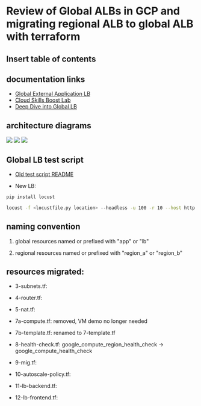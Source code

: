 # Review of Global ALBs in GCP and migrating regional ALB to global ALB with terraform 

## Insert table of contents

## documentation links

- [Global External Application LB](https://cloud.google.com/load-balancing/docs/https/setup-global-ext-https-compute)
- [Cloud Skills Boost Lab](https://www.cloudskillsboost.google/focuses/1232?catalog_rank=%7B%22rank%22%3A2%2C%22num_filters%22%3A0%2C%22has_search%22%3Atrue%7D&parent=catalog&search_id=44407083)
- [Deep Dive into Global LB](https://cloud.google.com/blog/topics/developers-practitioners/google-cloud-global-external-https-load-balancer-deep-dive)

## architecture diagrams
![](https://github.com/aaron-dm-mcdonald/class6.5-notes/blob/main/060325/assets/console-to-tf-map.PNG)
![](https://github.com/aaron-dm-mcdonald/class6.5-notes/blob/main/060325/assets/GCP%2BGlobal%2BLB%2Bcomponents.png)
![](https://github.com/aaron-dm-mcdonald/class6.5-notes/blob/main/060325/assets/global-lb-v2.svg)

## Global LB test script
- [Old test script README](../041925/README.md)

- New LB:
 ```bash
 pip install locust
 
 locust -f <locustfile.py location> --headless -u 100 -r 10 --host http://<LB IP ADDRESS>
```


## naming convention

1) global resources named or prefixed with "app" or "lb"

2) regional resources named or prefixed with "region_a" or "region_b"

## resources migrated:

- 3-subnets.tf:

- 4-router.tf:

- 5-nat.tf:

- 7a-compute.tf: removed, VM demo no longer needed

- 7b-template.tf: renamed to 7-template.tf

- 8-health-check.tf: google_compute_region_health_check -> google_compute_health_check

- 9-mig.tf:

- 10-autoscale-policy.tf:

- 11-lb-backend.tf:

- 12-lb-frontend.tf:
